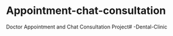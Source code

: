# Appointment-chat-consultation
Doctor Appointment and Chat Consultation Project#   - D e n t a l - C l i n i c  
 